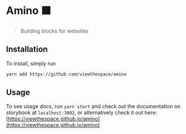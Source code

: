 # Amino ⬛️

> Building blocks for websites

## Installation

To install, simply run

```bash
yarn add https://github.com/viewthespace/amino
```

## Usage

To see usage docs, run `yarn start` and check out the documentation on storybook
at `localhost:3002`, or alternatively check it out here:
[https://viewthespace.github.io/amino](https://viewthespace.github.io/amino)

